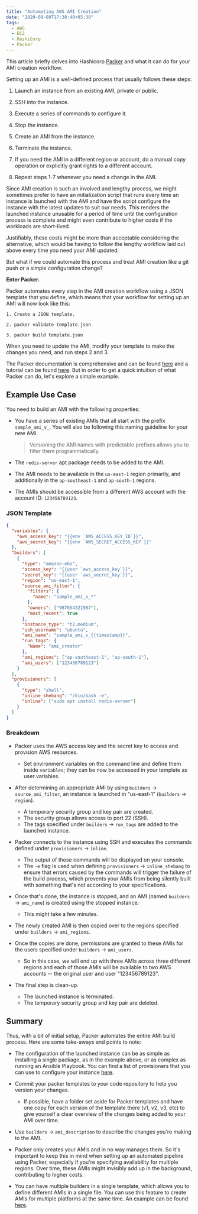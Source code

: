 ```yaml
---
title: "Automating AWS AMI Creation"
date: "2020-08-09T17:30:40+05:30"
tags:
  - AWS
  - EC2
  - HashiCorp
  - Packer
---
```


This article briefly delves into Hashicorp [Packer](https://www.packer.io/) and what it can do for your AMI creation workflow.

Setting up an AMI is a well-defined process that usually follows these steps:

1. Launch an instance from an existing AMI, private or public.

2. SSH into the instance.

3. Execute a series of commands to configure it.

4. Stop the instance.

5. Create an AMI from the instance.

6. Terminate the instance.

7. If you need the AMI in a different region or account, do a manual copy operation or explicitly grant rights to a different account.

8. Repeat steps 1-7 whenever you need a change in the AMI.

Since AMI creation is such an involved and lengthy process, we might sometimes prefer to have an initialization script that runs every time an instance is launched with the AMI and have the script configure the instance with the latest updates to suit our needs. This renders the launched instance unusable for a period of time until the configuration process is complete and might even contribute to higher costs if the workloads are short-lived.

Justifiably, these costs might be more than acceptable considering the alternative, which would be having to follow the lengthy workflow laid out above every time you need your AMI updated.

But what if we could automate this process and treat AMI creation like a git push or a simple configuration change?

**Enter Packer.**

Packer automates every step in the AMI creation workflow using a JSON template that you define, which means that your workflow for setting up an AMI will now look like this:

```
1. Create a JSON template.

2. packer validate template.json

3. packer build template.json
```

When you need to update the AMI, modify your template to make the changes you need, and run steps 2 and 3.

The Packer documentation is comprehensive and can be found [here](https://www.packer.io/docs) and a tutorial can be found [here](https://learn.hashicorp.com/tutorials/packer/getting-started-build-image). But in order to get a quick intuition of what Packer can do, let's explore a simple example.


## Example Use Case

You need to build an AMI with the following properties:

* You have a series of existing AMIs that all start with the prefix `sample_ami_v_`. You will also be following this naming guideline for your new AMI.
  > Versioning the AMI names with predictable prefixes allows you to filter them programmatically.

* The `redis-server` apt package needs to be added to the AMI.

* The AMI needs to be available in the `us-east-1` region primarily, and additionally in the `ap-southeast-1` and `ap-south-1` regions.

* The AMIs should be accessible from a different AWS account with the account ID: `123456789123`.


### JSON Template

```json
{
  "variables": {
    "aws_access_key": "{{env `AWS_ACCESS_KEY_ID`}}",
    "aws_secret_key": "{{env `AWS_SECRET_ACCESS_KEY`}}"
  },
  "builders": [
    {
      "type": "amazon-ebs",
      "access_key": "{{user `aws_access_key`}}",
      "secret_key": "{{user `aws_secret_key`}}",
      "region": "us-east-1",
      "source_ami_filter": {
        "filters": {
          "name": "sample_ami_v_*"
        },
        "owners": ["987654321987"],
        "most_recent": true
      },
      "instance_type": "t2.medium",
      "ssh_username": "ubuntu",
      "ami_name": "sample_ami_v_{{timestamp}}",
      "run_tags": {
        "Name": "ami_creator"
      },
      "ami_regions": ["ap-southeast-1", "ap-south-1"],
      "ami_users": ["123456789123"]
    }
  ],
  "provisioners": [
    {
      "type": "shell",
      "inline_shebang": "/bin/bash -e",
      "inline": ["sudo apt install redis-server"]
    }
  ]
}
```


### Breakdown

* Packer uses the AWS access key and the secret key to access and provision AWS resources. 
  * Set environment variables on the command line and define them inside `variables`; they can be now be accessed in your template as user variables.

* After determining an appropriate AMI by using `builders` -> `source_ami_filter`, an instance is launched in "us-east-1" (`builders` -> `region`).
  * A temporary security group and key pair are created.
  * The security group allows access to port 22 (SSH).
  * The tags specified under `builders` -> `run_tags` are added to the launched instance.

* Packer connects to the instance using SSH and executes the commands defined under `provisioners` -> `inline`.
  * The output of these commands will be displayed on your console.
  * The `-e` flag is used when defining `provisioners` -> `inline_shebang` to ensure that errors caused by the commands will trigger the failure of the build process, which prevents your AMIs from being silently built with something that's not according to your specifications.

* Once that's done, the instance is stopped, and an AMI (named `builders` -> `ami_name`) is created using the stopped instance.
  * This might take a few minutes.

* The newly created AMI is then copied over to the regions specified under `builders` -> `ami_regions`.

* Once the copies are done, permissions are granted to these AMIs for the users specified under `builders` -> `ami_users`.
  * So in this case, we will end up with three AMIs across three different regions and each of those AMIs will be available to two AWS accounts -- the original user and user "123456789123".

* The final step is clean-up.
  * The launched instance is terminated.
  * The temporary security group and key pair are deleted.


## Summary

Thus, with a bit of initial setup, Packer automates the entire AMI build process. Here are some take-aways and points to note:

* The configuration of the launched instance can be as simple as installing a single package, as in the example above, or as complex as running an Ansible Playbook. You can find a list of provisioners that you can use to configure your instance [here](https://www.packer.io/docs/provisioners/ansible).

* Commit your packer templates to your code repository to help you version your changes.
  * If possible, have a folder set aside for Packer templates and have one copy for each version of the template there (v1, v2, v3, etc) to give yourself a clear overview of the changes being added to your AMI over time.

* Use `builders` -> `ami_description` to describe the changes you're making to the AMI.

* Packer only creates your AMIs and in no way manages them. So it's important to keep this in mind when setting up an automated pipeline using Packer, especially if you're specifying availability for multiple regions. Over time, these AMIs might invisibly add up in the background, contributing to higher costs.

* You can have multiple builders in a single template, which allows you to define different AMIs in a single file. You can use this feature to create AMIs for multiple platforms at the same time. An example can be found [here](https://learn.hashicorp.com/tutorials/packer/getting-started-parallel-builds).
